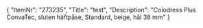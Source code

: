 {
  "ItemNr": "273235",
  "Title": "test",
  "Description": "Colodress Plus ConvaTec, sluten häftpåse, Standard, beige, hål 38 mm"
}